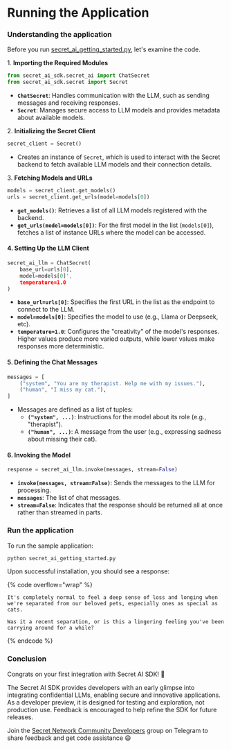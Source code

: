 # Running the Application

### Understanding the application

Before you run [secret\_ai\_getting\_started.py](https://github.com/SecretFoundation/secret-ai-getting-started), let's examine the code.&#x20;

1\. **Importing the Required Modules**

```python
from secret_ai_sdk.secret_ai import ChatSecret
from secret_ai_sdk.secret import Secret
```

* **`ChatSecret`**: Handles communication with the LLM, such as sending messages and receiving responses.
* **`Secret`**: Manages secure access to LLM models and provides metadata about available models.

2\. **Initializing the Secret Client**

```python
secret_client = Secret()
```

* Creates an instance of `Secret`, which is used to interact with the Secret backend to fetch available LLM models and their connection details.

3\. **Fetching Models and URLs**

```python
models = secret_client.get_models()
urls = secret_client.get_urls(model=models[0])
```

* **`get_models()`**: Retrieves a list of all LLM models registered with the backend.
* **`get_urls(model=models[0])`**: For the first model in the list (`models[0]`), fetches a list of instance URLs where the model can be accessed.

#### 4. **Setting Up the LLM Client**

```python
secret_ai_llm = ChatSecret(
    base_url=urls[0], 
    model=models[0]', 
    temperature=1.0
)
```

* **`base_url=urls[0]`**: Specifies the first URL in the list as the endpoint to connect to the LLM.
* **`model=models[0]`**: Specifies the model to use (e.g., Llama or Deepseek, etc).
* **`temperature=1.0`**: Configures the "creativity" of the model's responses. Higher values produce more varied outputs, while lower values make responses more deterministic.

#### 5. **Defining the Chat Messages**

```python
messages = [
    ("system", "You are my therapist. Help me with my issues."),
    ("human", "I miss my cat."),
]
```

* Messages are defined as a list of tuples:
  * **`("system", ...)`**: Instructions for the model about its role (e.g., "therapist").
  * **`("human", ...)`**: A message from the user (e.g., expressing sadness about missing their cat).

#### 6. **Invoking the Model**

```python
response = secret_ai_llm.invoke(messages, stream=False)
```

* **`invoke(messages, stream=False)`**: Sends the messages to the LLM for processing.
* **`messages`**: The list of chat messages.
* **`stream=False`**: Indicates that the response should be returned all at once rather than streamed in parts.

### Run the application

To run the sample application:

```bash
python secret_ai_getting_started.py
```

Upon successful installation, you should see a response:&#x20;

{% code overflow="wrap" %}
```
It's completely normal to feel a deep sense of loss and longing when we're separated from our beloved pets, especially ones as special as cats.

Was it a recent separation, or is this a lingering feeling you've been carrying around for a while?
```
{% endcode %}

### Conclusion

Congrats on your first integration with Secret AI SDK! :tada:

The Secret AI SDK provides developers with an early glimpse into integrating confidential LLMs, enabling secure and innovative applications. As a developer preview, it is designed for testing and exploration, not production use. Feedback is encouraged to help refine the SDK for future releases.&#x20;

Join the [Secret Network Community Developers](../../overview-ecosystem-and-technology/secret-network-overview/) group on Telegram to share feedback and get code assistance :smile:
